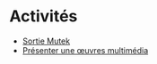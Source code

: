 # Activités

<!-- generateSubNav -->

* [Sortie Mutek ](activites/1_sortie_mutek/)
* [Présenter une œuvres multimédia](activites/2_corpus_docsify/)

